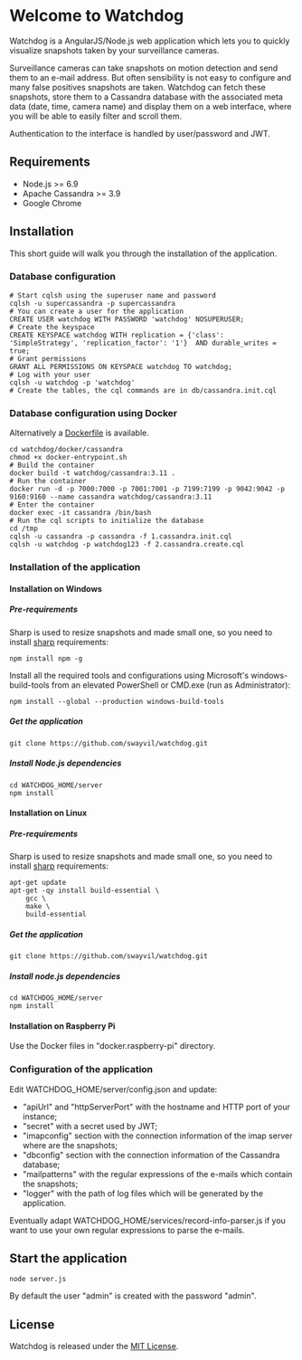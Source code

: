 # Welcome to Watchdog
Watchdog is a AngularJS/Node.js web application which lets you to quickly visualize snapshots taken by your surveillance cameras.

Surveillance cameras can take snapshots on motion detection and send them to an e-mail address. But often sensibility is not easy to configure and many false positives snapshots are taken.
Watchdog can fetch these snapshots, store them to a Cassandra database with the associated meta data (date, time, camera name) and display them on a web interface, where you will be able to easily filter and scroll them.

Authentication to the interface is handled by user/password and JWT.

## Requirements
* Node.js >= 6.9
* Apache Cassandra >= 3.9
* Google Chrome

## Installation
This short guide will walk you through the installation of the application.

### Database configuration
```
# Start cqlsh using the superuser name and password
cqlsh -u supercassandra -p supercassandra
# You can create a user for the application
CREATE USER watchdog WITH PASSWORD 'watchdog' NOSUPERUSER;
# Create the keyspace
CREATE KEYSPACE watchdog WITH replication = {'class': 'SimpleStrategy', 'replication_factor': '1'}  AND durable_writes = true;
# Grant permissions
GRANT ALL PERMISSIONS ON KEYSPACE watchdog TO watchdog;
# Log with your user
cqlsh -u watchdog -p 'watchdog'
# Create the tables, the cql commands are in db/cassandra.init.cql
```

### Database configuration using Docker
Alternatively a [Dockerfile](https://github.com/swayvil/watchdog/blob/master/docker/cassandra/Dockerfile) is available.
```
cd watchdog/docker/cassandra
chmod +x docker-entrypoint.sh
# Build the container
docker build -t watchdog/cassandra:3.11 .
# Run the container
docker run -d -p 7000:7000 -p 7001:7001 -p 7199:7199 -p 9042:9042 -p 9160:9160 --name cassandra watchdog/cassandra:3.11
# Enter the container
docker exec -it cassandra /bin/bash
# Run the cql scripts to initialize the database
cd /tmp
cqlsh -u cassandra -p cassandra -f 1.cassandra.init.cql
cqlsh -u watchdog -p watchdog123 -f 2.cassandra.create.cql
```

### Installation of the application
#### Installation on Windows
##### Pre-requirements
Sharp is used to resize snapshots and made small one, so you need to install [sharp](http://sharp.readthedocs.io/en/stable/install/) requirements:
```
npm install npm -g
```
Install all the required tools and configurations using Microsoft's windows-build-tools from an elevated PowerShell or CMD.exe (run as Administrator):
```
npm install --global --production windows-build-tools
```

##### Get the application
```
git clone https://github.com/swayvil/watchdog.git
```

##### Install Node.js dependencies
```
cd WATCHDOG_HOME/server
npm install
```

#### Installation on Linux
##### Pre-requirements
Sharp is used to resize snapshots and made small one, so you need to install [sharp](http://sharp.readthedocs.io/en/stable/install/) requirements:
```
apt-get update
apt-get -qy install build-essential \
    gcc \
    make \
    build-essential
```

##### Get the application
```
git clone https://github.com/swayvil/watchdog.git
```

##### Install node.js dependencies
```
cd WATCHDOG_HOME/server
npm install
```

#### Installation on Raspberry Pi
Use the Docker files in "docker.raspberry-pi" directory.

### Configuration of the application
Edit WATCHDOG_HOME/server/config.json and update:
* "apiUrl" and "httpServerPort" with the hostname and HTTP port of your instance;
* "secret" with a secret used by JWT;
* "imapconfig" section with the connection information of the imap server where are the snapshots;
* "dbconfig" section with the connection information of the Cassandra database;
* "mailpatterns" with the regular expressions of the e-mails which contain the snapshots;
* "logger" with the path of log files which will be generated by the application.

Eventually adapt WATCHDOG_HOME/services/record-info-parser.js if you want to use your own regular expressions to parse the e-mails.

## Start the application
```
node server.js
```

By default the user "admin" is created with the password "admin".

## License
Watchdog is released under the [MIT License](http://www.opensource.org/licenses/MIT).

